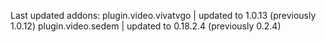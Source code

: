 Last updated addons:
plugin.video.vivatvgo | updated to 1.0.13 (previously 1.0.12)
plugin.video.sedem | updated to 0.18.2.4 (previously 0.2.4)
